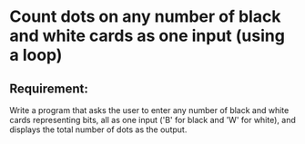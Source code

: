 # Count dots on any number of black and white cards as one input (using a loop)

## Requirement:

Write a program that asks the user to enter any number of black and white cards representing bits, all as one input ('B' for black and 'W' for white), and displays the total number of dots as the output.